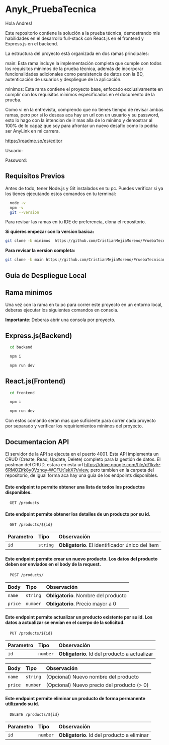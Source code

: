 
# Anyk_PruebaTecnica
Hola Andres!

Este repositorio contiene la solución a la prueba técnica, demostrando mis habilidades en el desarrollo full-stack con React.js en el frontend y Express.js en el backend.

La estructura del proyecto está organizada en dos ramas principales:

main: Esta rama incluye la implementación completa que cumple con todos los requisitos mínimos de la prueba técnica, además de incorporar funcionalidades adicionales como persistencia de datos con la BD, autenticación de usuarios y despliegue de la aplicación.

minimos: Esta rama contiene el proyecto base, enfocado exclusivamente en cumplir con los requisitos mínimos especificados en el documento de la prueba.

Como vi en la entrevista, comprendo que no tienes tiempo de revisar ambas ramas, pero por si lo deseas aca hay un url con un usuario y su password, esto lo hago con la intencion de ir mas alla de lo minimo y demostrar al 100% de lo capaz que soy para afrontar un nuevo desafio como lo podria ser AnyLink en mi carrera.

https://readme.so/es/editor

Usuario:

Password:




## Requisitos Previos

Antes de todo, tener Node.js y Git instalados en tu pc. Puedes verificar si ya los tienes ejecutando estos comandos en tu terminal:

```bash
  node -v
  npm -v
  git --version
```
Para revisar las ramas en tu IDE de preferencia, clona el repositorio.
 
**Si quieres empezar con la version basica:**
    
```bash
git clone -b minimos  https://github.com/CristianMejiaMoreno/PruebaTecnicaAnyK.git PruebaTecnica_CristianMejia
```
**Para revisar la version completa:**
 ```bash
git clone -b main https://github.com/CristianMejiaMoreno/PruebaTecnicaAnyK.git PruebaTecnica_CristianMejia
```

## Guía de Despliegue Local
## Rama minimos
Una vez con la rama en tu pc para correr este proyecto en un entorno local, deberas ejecutar los siguientes comandos en consola.

**Importante**: Deberas abrir una consola por proyecto.

## Express.js(Backend)

```bash
  cd backend
```
```bash
  npm i
```
```bash
  npm run dev
```
## React.js(Frontend)
```bash
  cd frontend
```
```bash
  npm i
```
```bash
  npm run dev
```
Con estos comando seran mas que suficiente para correr cada proyecto por separado y verificar los requiriemientos minimos del proyecto.


## Documentacion API
El servidor de la API se ejecuta en el puerto 4001. Esta API implementa un CRUD (Create, Read, Update, Delete) completo para la gestión de datos. El postman del CRUD, estara en esta url https://drive.google.com/file/d/1kv5-6RMOZifk8y0Vzhqy-WOFUt1skX7r/view, pero tambien en la carpeta del repositorio, de igual forma aca hay una guia de los endpoints disponibles.

#### Este endpoint te permite obtener una lista de todos los productos disponibles.

```http
  GET /products
```



#### Este endpoint permite obtener los detalles de un producto por su id.

```http
  GET /products/${id}
```

| Parametro| Tipo    | Observación                       |
| :-------- | :------- | :-------------------------------- |
| `id`      | `string` | **Obligatorio**.  El identificador único del ítem |

#### Este endpoint permite crear un nuevo producto. Los datos del producto deben ser enviados en el body de la request.

```http
  POST /products/
```
| Body | Tipo    | Observación                       |
| :--------- | :------- | :-------------------------------- |
| `name`     | `string` | **Obligatorio**. Nombre del producto |
| `price`    | `number` | **Obligatorio**. Precio mayor a 0    |

#### Este endpoint permite actualizar un producto existente por su id. Los datos a actualizar se envían en el cuerpo de la solicitud.

```http
  PUT /products/${id}
```

| Parametro | Tipo     | Observación                                |
| :-------- | :------- | :----------------------------------------- |
| `id`      | `number` | **Obligatorio**. Id del producto a actualizar |

| Body | Tipo     | Observación                              |
| :--------- | :------- | :----------------------------------------- |
| `name`     | `string` | (Opcional) Nuevo nombre del producto       |
| `price`    | `number` | (Opcional) Nuevo precio del producto (> 0) |

 #### Este endpoint permite eliminar un producto de forma permanente utilizando su id.

```http
  DELETE /products/${id}
```
| Parametro | Tipo     | Observación                              |
| :-------- | :------- | :--------------------------------------- |
| `id`      | `number` | **Obligatorio**. Id del producto a eliminar |






